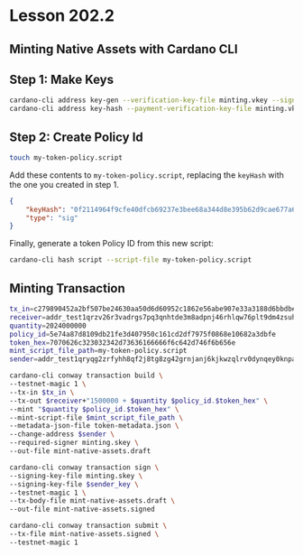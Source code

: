 # Lesson 202.2
## Minting Native Assets with Cardano CLI

## Step 1: Make Keys
```bash
cardano-cli address key-gen --verification-key-file minting.vkey --signing-key-file minting.skey
cardano-cli address key-hash --payment-verification-key-file minting.vkey
```

## Step 2: Create Policy Id
```bash
touch my-token-policy.script
```

Add these contents to `my-token-policy.script`, replacing the `keyHash` with the one you created in step 1.
```json
{
    "keyHash": "0f2114964f9cfe40dfcb69237e3bee68a344d8e395b62d9cae677a6d",
    "type": "sig"
}
```

Finally, generate a token Policy ID from this new script:
```bash
cardano-cli hash script --script-file my-token-policy.script
```


## Minting Transaction
```bash
tx_in=c279890452a2bf507be24630aa50d6d60952c1862e56abe907e33a3188d6bbdb#0
receiver=addr_test1qrzv26r3vadrgs7pq3qnhtde3m8adpnj46rhlqw76plt9dm4zsuhgkmr7qez5qj58jk6gkq8pgz0npcv33qvc7zresas9c3z8l
quantity=2024000000
policy_id=5e74a87d8109db21fe3d407950c161cd2df7975f0868e10682a3dbfe
token_hex=7070626c323032342d73636166666f6c642d746f6b656e
mint_script_file_path=my-token-policy.script
sender=addr_test1qryqg2zrfyhh8qf2j8tg8zg42grnjanj6kjkwzqlrv0dynqey0knpanmr7ef6k2eagl2j4qdukh7r8zke92p56ah0crquj2ugx

cardano-cli conway transaction build \
--testnet-magic 1 \
--tx-in $tx_in \
--tx-out $receiver+"1500000 + $quantity $policy_id.$token_hex" \
--mint "$quantity $policy_id.$token_hex" \
--mint-script-file $mint_script_file_path \
--metadata-json-file token-metadata.json \
--change-address $sender \
--required-signer minting.skey \
--out-file mint-native-assets.draft

cardano-cli conway transaction sign \
--signing-key-file minting.skey \
--signing-key-file $sender_key \
--testnet-magic 1 \
--tx-body-file mint-native-assets.draft \
--out-file mint-native-assets.signed

cardano-cli conway transaction submit \
--tx-file mint-native-assets.signed \
--testnet-magic 1
```
